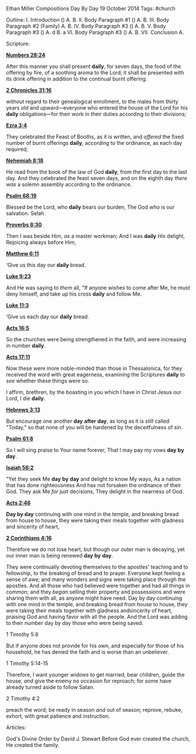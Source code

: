 Ethan Miller
Compositions
Day By Day
19 October 2014
Tags: #church

Outline:
	I. Introduction ()
        A. 
        B. 
	II. Body Paragraph #1 ()
        A. 
        B. 
	III. Body Paragraph #2 (Family)
        A. 
        B. 
	IV. Body Paragraph #3 ()
        A. 
        B. 
	V. Body Paragraph #3 ()
        A. d
        B. a
	VI. Body Paragraph #3 ()
        A. 
        B. 
	VII. Conclusion
	A. 


Scripture:

[**Numbers 28:24**](https://www.biblegateway.com/passage/?search=Numbers+28:24&version=NASB)

After this manner you shall present **daily**, for seven days, the food of the offering by fire, of a soothing aroma to the Lord; it shall be presented with its drink offering in addition to the continual burnt offering.

[**2 Chronicles 31:16**](https://www.biblegateway.com/passage/?search=2%20Chronicles+31:16&version=NASB)

without regard to their genealogical enrollment, to the males from thirty years old and upward—everyone who entered the house of the Lord for his **daily** obligations—for their work in their duties according to their divisions;

[**Ezra 3:4**](https://www.biblegateway.com/passage/?search=Ezra+3:4&version=NASB)

They celebrated the Feast of Booths, as it is written, and _offered_ the fixed number of burnt offerings **daily**, according to the ordinance, as each day required;

[**Nehemiah 8:18**](https://www.biblegateway.com/passage/?search=Nehemiah+8:18&version=NASB)

He read from the book of the law of God **daily**, from the first day to the last day. And they celebrated the feast seven days, and on the eighth day _there was_ a solemn assembly according to the ordinance.

[**Psalm 68:19**](https://www.biblegateway.com/passage/?search=Psalm+68:19&version=NASB)

Blessed be the Lord, who **daily** bears our burden, The God _who_ is our salvation. Selah.

[**Proverbs 8:30**](https://www.biblegateway.com/passage/?search=Proverbs+8:30&version=NASB)

Then I was beside Him, _as_ a master workman; And I was **daily** _His_ delight, Rejoicing always before Him,

[**Matthew 6:11**](https://www.biblegateway.com/passage/?search=Matthew+6:11&version=NASB)

‘Give us this day our **daily** bread.

[**Luke 9:23**](https://www.biblegateway.com/passage/?search=Luke+9:23&version=NASB)

And He was saying to _them_ all, "If anyone wishes to come after Me, he must deny himself, and take up his cross **daily** and follow Me.

[**Luke 11:3**](https://www.biblegateway.com/passage/?search=Luke+11:3&version=NASB)

‘Give us each day our **daily** bread.

[**Acts 16:5**](https://www.biblegateway.com/passage/?search=Acts+16:5&version=NASB)

So the churches were being strengthened in the faith, and were increasing in number **daily**.

[**Acts 17:11**](https://www.biblegateway.com/passage/?search=Acts+17:11&version=NASB)

Now these were more noble-minded than those in Thessalonica, for they received the word with great eagerness, examining the Scriptures **daily** _to see_ whether these things were so.

I affirm, brethren, by the boasting in you which I have in Christ Jesus our Lord, I die **daily**.

[**Hebrews 3:13**](https://www.biblegateway.com/passage/?search=Hebrews+3:13&version=NASB)

But encourage one another **day** **after** **day**, as long as it is _still_ called "Today," so that none of you will be hardened by the deceitfulness of sin.

[**Psalm 61:8**](https://www.biblegateway.com/passage/?search=Psalm+61:8&version=NASB)

So I will sing praise to Your name forever, That I may pay my vows **day** **by** **day**.

[**Isaiah 58:2**](https://www.biblegateway.com/passage/?search=Isaiah+58:2&version=NASB)

"Yet they seek Me **day** **by** **day** and delight to know My ways, As a nation that has done righteousness And has not forsaken the ordinance of their God. They ask Me _for_ just decisions, They delight in the nearness of God.

[**Acts 2:46**](https://www.biblegateway.com/passage/?search=Acts+2:46&version=NASB)

**Day by day** continuing with one mind in the temple, and breaking bread from house to house, they were taking their meals together with gladness and sincerity of heart,

[**2 Corinthians 4:16**](https://www.biblegateway.com/passage/?search=2%20Corinthians+4:16&version=NASB)

Therefore we do not lose heart, but though our outer man is decaying, yet our inner man is being renewed **day** **by** **day**.

They were continually devoting themselves to the apostles' teaching and to fellowship, to the breaking of bread and to prayer. Everyone kept feeling a sense of awe; and many wonders and signs were taking place through the apostles. And all those who had believed were together and had all things in common; and they _began_ selling their property and possessions and were sharing them with all, as anyone might have need. Day by day continuing with one mind in the temple, and breaking bread from house to house, they were taking their meals together with gladness andsincerity of heart, praising God and having favor with all the people. And the Lord was adding to their number day by day those who were being saved.

1 Timothy 5:8

But if anyone does not provide for his own, and especially for those of his household, he has denied the faith and is worse than an unbeliever.

1 Timothy 5:14-15

Therefore, I want younger _widows_ to get married, bear children, guide the house, _and_ give the enemy no occasion for reproach; for some have already turned aside to follow Satan.

2 Timothy 4:2

preach the word; be ready in season _and_ out of season; reprove, rebuke, exhort, with great patience and instruction.

Articles:

God's Divine Order
by David J. Stewart
Before God ever created the church, He created the family.